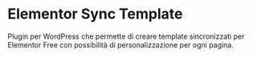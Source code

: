 # Elementor Sync Template

Plugin per WordPress che permette di creare template sincronizzati per Elementor Free con possibilità di personalizzazione per ogni pagina.